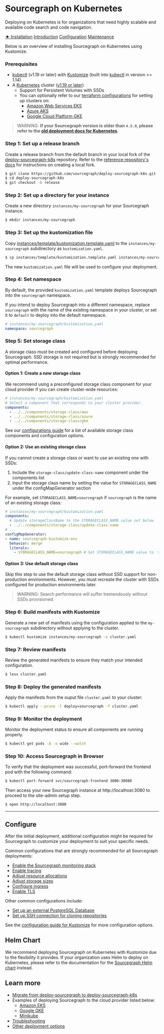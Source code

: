 # Sourcegraph on Kubernetes

Deploying on Kubernetes is for organizations that need highly scalable and available code search and code navigation. 

<div class="getting-started">
  <a class="btn btn-primary text-center" href="#prerequisites">★ Installation</a>
  <a class="btn text-center" href="kustomize">Introduction</a>
  <a class="btn text-center" href="configure">Configuration</a>
  <a class="btn text-center" href="operations">Maintenance</a>
</div>

Below is an overview of installing Sourcegraph on Kubernetes using Kustomize.

### Prerequisites

* [kubectl](https://kubernetes.io/docs/tasks/tools/install-kubectl/) (v1.19 or later) with [Kustomize](https://kustomize.io/) (built into [kubectl](https://kubernetes.io/docs/tasks/tools/install-kubectl/) in version >= 1.14)
* A [Kubernetes](https://kubernetes.io/) cluster ([v1.19 or later](https://kubernetes.io/blog/2020/08/26/kubernetes-release-1.19-accentuate-the-paw-sitive/))
   - Support for Persistent Volumes with SSDs
   - You can optionally refer to our [terraform configurations](https://github.com/sourcegraph/tf-k8s-configs) for setting up clusters on:
     - [Amazon Web Services EKS](https://github.com/sourcegraph/tf-k8s-configs/tree/main/aws)
     - [Azure AKS](https://github.com/sourcegraph/tf-k8s-configs/tree/main/azure)
     - [Google Cloud Platform GKE](https://github.com/sourcegraph/tf-k8s-configs/tree/main/gcp)

>WARNING: **If your Sourcegraph version is older than `4.5.0`, please refer to the [old deployment docs for Kubernetes](https://docs.sourcegraph.com/@v4.4.2/admin/deploy/kubernetes).**

### **Step 1**: Set up a release branch

Create a release branch from the default branch in your local fork of the [deploy-sourcegraph-k8s](https://github.com/sourcegraph/deploy-sourcegraph-k8s) repository. Refer to the [reference repository's docs](../repositories.md) for instructions on creating a local fork.

```bash
$ git clone https://github.com/sourcegraph/deploy-sourcegraph-k8s.git
$ cd deploy-sourcegraph-k8s
$ git checkout -b release
```

### **Step 2**: Set up a directory for your instance

Create a new directory `instances/my-sourcegraph` for your Sourcegraph instance.

```bash
$ mkdir instances/my-sourcegraph
```

### **Step 3**: Set up the kustomization file

Copy [instances/template/kustomization.template.yaml](kustomize/index.md#template) to the `instances/my-sourcegraph` subdirectory as `kustomization.yaml`.

```bash
$ cp instances/template/kustomization.template.yaml instances/my-sourcegraph/kustomization.yaml
```

The new `kustomization.yaml` file will be used to configure your deployment.

### **Step 4**: Set namespace

By default, the provided `kustomization.yaml` template deploys Sourcegraph into the `sourcegraph` namespace. 

If you intend to deploy Sourcegraph into a different namespace, replace `sourcegraph` with the name of the existing namespace in your cluster, or set it to `default` to deploy into the default namespace.

  ```yaml
  # instances/my-sourcegraph/kustomization.yaml
  namespace: sourcegraph
  ```

### **Step 5**: Set storage class

A storage class must be created and configured before deploying Sourcegraph. SSD storage is not required but is strongly recommended for optimal performance.

#### Option 1: Create a new storage class

We recommend using a preconfigured storage class component for your cloud provider if you can create cluster-wide resources:

  ```yaml
  # instances/my-sourcegraph/kustomization.yaml
  # Select a component that corresponds to your cluster provider.
  components:
    - ../../components/storage-class/aws
    - ../../components/storage-class/azure
    - ../../components/storage-class/gke
  ```

See our [configurations guide](configure.md) for a list of available storage class components and configuration options.

#### Option 2: Use an existing storage class

If you cannot create a storage class or want to use an existing one with SSDs:

1. Include the `storage-class/update-class-name` component under the components list
2. Input the storage class name by setting the value for `STORAGECLASS_NAME` under the configMapGenerator section
   
For example, set `STORAGECLASS_NAME=sourcegraph` if `sourcegraph` is the name of an existing storage class:

  ```yaml
  # instances/my-sourcegraph/kustomization.yaml
  components:
    # Update storageClassName to the STORAGECLASS_NAME value set below
    - ../../components/storage-class/update-class-name
  # ...
  configMapGenerator:
  - name: sourcegraph-kustomize-env
    behavior: merge
    literals:
      - STORAGECLASS_NAME=sourcegraph # Set STORAGECLASS_NAME value to 'sourcegraph'
  ```

#### Option 3: Use default storage class

Skip this step to use the default storage class without SSD support for non-production environments. However, you must recreate the cluster with SSDs configured for production environments later.

>WARNING: Search performance will suffer tremendously without SSDs provisioned.

### **Step 6**: Build manifests with Kustomize

Generate a new set of manifests using the configuration applied to the `my-sourcegraph` subdirectory without applying to the cluster.

  ```bash
  $ kubectl kustomize instances/my-sourcegraph -o cluster.yaml
  ```

### **Step 7**: Review manifests

Review the generated manifests to ensure they match your intended configuration.

  ```bash
  $ less cluster.yaml
  ```

### **Step 8**: Deploy the generated manifests

Apply the manifests from the ouput file `cluster.yaml` to your cluster:

  ```bash
  $ kubectl apply --prune -l deploy=sourcegraph -f cluster.yaml
  ```

### **Step 9**: Monitor the deployment

Monitor the deployment status to ensure all components are running properly.

  ```bash
  $ kubectl get pods -A -o wide --watch
  ```

### **Step 10**: Access Sourcegraph in Browser

To verify that the deployment was successful, port-forward the frontend pod with the following command:

  ```bash
  $ kubectl port-forward svc/sourcegraph-frontend 3080:30080
  ```

Then access your new Sourcegraph instance at http://localhost:3080 to proceed to the site-admin setup step.

  ```bash
  $ open http://localhost:3080
  ```

---

## Configure

After the initial deployment, additional configuration might be required for Sourcegraph to customize your deployment to suit your specific needs.

Common configurations that are strongly recommended for all Sourcegraph deployments:

- [Enable the Sourcegraph monitoring stack](configure.md#monitoring-stack)
- [Enable tracing](configure.md#tracing)
- [Adjust resource allocations](configure.md#instance-size-based-resources)
- [Adjust storage sizes](configure.md#adjust-storage-sizes)
- [Configure ingress](configure.md#ingress)
- [Enable TLS](configure.md#tls)

Other common configurations include:

- [Set up an external PostgreSQL Database](configure.md#external-postgres)
- [Set up SSH connection for cloning repositories](configure.md#ssh-for-cloning)

See the [configuration guide for Kustomize](configure.md) for more configuration options.

## Helm Chart

We recommend deploying Sourcegraph on Kubernetes with Kustomize due to the flexibility it provides. If your organization uses Helm to deploy on Kubernetes, please refer to the documentation for the [Sourcegraph Helm chart](helm.md) instead.

## Learn more

- [Migrate from deploy-sourcegraph to deploy-sourcegraph-k8s](kustomize/migrate.md)
- Examples of deploying Sourcegraph to the cloud provider listed below:
  - [Amazon EKS](kustomize/eks.md)
  - [Google GKE](kustomize/gke.md)
  - [Minikube](../single-node/minikube.md)
- [Troubleshooting](troubleshoot.md)
- [Other deployment options](../index.md)
